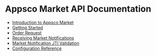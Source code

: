 Appsco Market API Documentation
===============================

 * [Introduction to Appsco Market](introduction.md)
 * [Getting Started](getting-started.md)
 * [Order Request](order.md)
 * [Receiving Market Notifications](notification.md)
 * [Market Notification JTI Validation](jti.md)
 * [Configuration Reference](configuration.md)
